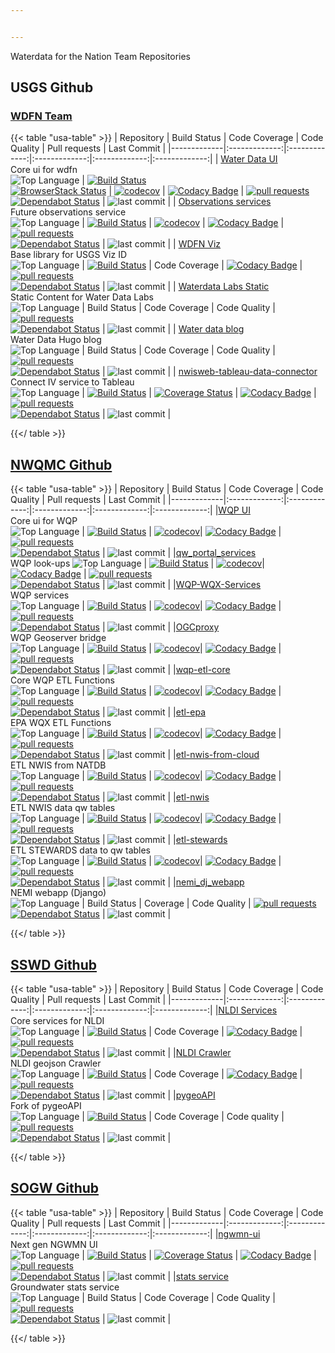 ```yaml
---


---
```


Waterdata for the Nation Team Repositories

## USGS Github

### [WDFN Team](https://github.com/orgs/usgs/teams/wdfn/repositories)

{{< table "usa-table" >}}
| Repository    | Build Status  | Code Coverage  | Code Quality | Pull requests | Last Commit |
|-------------|:-------------:|:-------------:|:-------------:|:-------------:|:-------------:|
| [Water Data UI](https://github.com/usgs/waterdataui)<br>Core ui for wdfn <br>![Top Language](https://img.shields.io/github/languages/top/usgs/waterdataui.svg) | [![Build Status](https://travis-ci.org/usgs/waterdataui.svg?branch=master)](https://travis-ci.org/usgs/waterdataui) <br> [![BrowserStack Status](https://www.browserstack.com/automate/badge.svg?badge_key=bU1RYk13cEdnTUdmQkd0bzhyODFKNXVIbFdTa216WjdkYkM5UGVlaWNNYz0tLWtnR1ZwZC8rM0diajZXbXVTd1dlRmc9PQ==--0da980361af7531683a3e7245b74bd8bbb7875bc)](https://www.browserstack.com/automate/public-build/bU1RYk13cEdnTUdmQkd0bzhyODFKNXVIbFdTa216WjdkYkM5UGVlaWNNYz0tLWtnR1ZwZC8rM0diajZXbXVTd1dlRmc9PQ==--0da980361af7531683a3e7245b74bd8bbb7875bc) | [![codecov](https://codecov.io/gh/usgs/waterdataui/branch/master/graph/badge.svg)](https://codecov.io/gh/usgs/waterdataui) | [![Codacy Badge](https://api.codacy.com/project/badge/Grade/05497ebda0d2450bb11eba0e436f4360)](https://www.codacy.com/app/ayan/waterdataui?utm_source=github.com&amp;utm_medium=referral&amp;utm_content=usgs/waterdataui&amp;utm_campaign=Badge_Grade) | [![pull requests](https://img.shields.io/github/issues-pr/usgs/waterdataui.svg)](https://github.com/usgs/waterdataui/pulls) <br> [![Dependabot Status](https://api.dependabot.com/badges/status?host=github&repo=usgs/waterdataui)](https://dependabot.com) | ![last commit](https://img.shields.io/github/last-commit/usgs/waterdataui.svg) |
| [Observations services](https://github.com/usgs/time-series-services)<br>Future observations service <br> ![Top Language](https://img.shields.io/github/languages/top/usgs/time-series-services.svg) | [![Build Status](https://travis-ci.com/usgs/time-series-services.svg?branch=master)](https://travis-ci.com/usgs/time-series-services)  | [![codecov](https://codecov.io/gh/usgs/time-series-services/branch/master/graph/badge.svg)](https://codecov.io/gh/usgs/time-series-services)  | [![Codacy Badge](https://api.codacy.com/project/badge/Grade/1b57ae37d61a48078ee9b7b64204b463)](https://www.codacy.com/manual/usgs_wma_dev/time-series-services?utm_source=github.com&amp;utm_medium=referral&amp;utm_content=usgs/time-series-services&amp;utm_campaign=Badge_Grade) | [![pull requests](https://img.shields.io/github/issues-pr/usgs/time-series-services.svg)](https://github.com/usgs/time-series-services/pulls) <br> [![Dependabot Status](https://api.dependabot.com/badges/status?host=github&repo=usgs/time-series-services)](https://dependabot.com)   | ![last commit](https://img.shields.io/github/last-commit/usgs/time-series-services.svg) |
| [WDFN Viz](https://github.com/usgs/wdfn-viz)<br>Base library for USGS Viz ID<br>![Top Language](https://img.shields.io/github/languages/top/usgs/wdfn-viz.svg)  | [![Build Status](https://travis-ci.org/usgs/wdfn-viz.svg?branch=master)](https://travis-ci.org/usgs/wdfn-viz)  | Code Coverage  | [![Codacy Badge](https://api.codacy.com/project/badge/Grade/6faaca8b97f34929b141c4444d919e4e)](https://www.codacy.com/app/usgs_wma_dev/wdfn-viz?utm_source=github.com&amp;utm_medium=referral&amp;utm_content=usgs/wdfn-viz&amp;utm_campaign=Badge_Grade) | [![pull requests](https://img.shields.io/github/issues-pr/usgs/wdfn-viz.svg)](https://github.com/usgs/wdfn-viz/pulls) <br> [![Dependabot Status](https://api.dependabot.com/badges/status?host=github&repo=usgs/wdfn-viz)](https://dependabot.com)  | ![last commit](https://img.shields.io/github/last-commit/usgs/wdfn-viz.svg) |
| [Waterdata Labs Static](https://github.com/usgs/waterdata_labs)<br> Static Content for Water Data Labs<br>![Top Language](https://img.shields.io/github/languages/top/usgs/waterdata_labs.svg) | Build Status  | Code Coverage  | Code Quality | [![pull requests](https://img.shields.io/github/issues-pr/usgs/waterdata_labs.svg)](https://github.com/usgs/waterdata_labs/pulls) <br> [![Dependabot Status](https://api.dependabot.com/badges/status?host=github&repo=usgs/waterdata_labs)](https://dependabot.com) | ![last commit](https://img.shields.io/github/last-commit/usgs/waterdata_labs.svg) |
| [Water data blog](https://github.com/usgs/wdfn-blog)<br>Water Data Hugo blog<br>![Top Language](https://img.shields.io/github/languages/top/usgs/waterdataui.svg) | Build Status  | Code Coverage  | Code Quality | [![pull requests](https://img.shields.io/github/issues-pr/usgs/wdfn-blog.svg)](https://github.com/usgs/wdfn-blog/pulls) <br> [![Dependabot Status](https://api.dependabot.com/badges/status?host=github&repo=usgs/wdfn-blog)](https://dependabot.com)  | ![last commit](https://img.shields.io/github/last-commit/usgs/wdfn-blog.svg) |
| [nwisweb-tableau-data-connector](https://github.com/usgs/nwisweb-tableau-data-connector)<br>Connect IV service to Tableau<br>![Top Language](https://img.shields.io/github/languages/top/usgs/nwisweb-tableau-data-connector.svg) | [![Build Status](https://travis-ci.org/usgs/nwisweb-tableau-data-connector.svg?branch=master)](https://travis-ci.org/usgs/nwisweb-tableau-data-connector)  | [![Coverage Status](https://coveralls.io/repos/github/usgs/nwisweb-tableau-data-connector/badge.svg?branch=master)](https://coveralls.io/github/usgs/nwisweb-tableau-data-connector?branch=master)  | [![Codacy Badge](https://api.codacy.com/project/badge/Grade/69b4de1c8467444ab8e956083f904a72)](https://www.codacy.com/app/rsreenivasam-usgs/nwisweb-tableau-data-connector?utm_source=github.com&amp;utm_medium=referral&amp;utm_content=usgs/nwisweb-tableau-data-connector&amp;utm_campaign=Badge_Grade) | [![pull requests](https://img.shields.io/github/issues-pr/usgs/nwisweb-tableau-data-connector.svg)](https://github.com/usgs/nwisweb-tableau-data-connector/pulls) <br> [![Dependabot Status](https://api.dependabot.com/badges/status?host=github&repo=usgs/nwisweb-tableau-data-connector)](https://dependabot.com)  | ![last commit](https://img.shields.io/github/last-commit/usgs/nwisweb-tableau-data-connector.svg) |

{{</ table >}}

## [NWQMC Github](https://github.com/NWQMC)

{{< table "usa-table" >}}
| Repository    | Build Status  | Code Coverage  | Code Quality | Pull requests | Last Commit |
|-------------|:-------------:|:-------------:|:-------------:|:-------------:|:-------------:|
|[WQP UI](https://github.com/NWQMC/WQP_UI) <br> Core ui for WQP <br> ![Top Language](https://img.shields.io/github/languages/top/nwqmc/WQP_UI.svg) | [![Build Status](https://travis-ci.org/NWQMC/WQP_UI.svg?branch=master)](https://travis-ci.org/NWQMC/WQP_UI) | [![codecov](https://codecov.io/gh/NWQMC/WQP_UI/branch/master/graph/badge.svg)](https://codecov.io/gh/NWQMC)| [![Codacy Badge](https://api.codacy.com/project/badge/Grade/b4640bae0bcc4a279222f9c422da9ac5)](https://app.codacy.com/app/usgs_wma_dev/WQP_UI?utm_source=github.com&utm_medium=referral&utm_content=NWQMC/WQP_UI&utm_campaign=badger) | [![pull requests](https://img.shields.io/github/issues-pr/nwqmc/WQP_UI.svg)](https://github.com/nwqmc/WQP_UI/pulls) <br> [![Dependabot Status](https://api.dependabot.com/badges/status?host=github&repo=NWQMC/WQP_UI)](https://dependabot.com) | ![last commit](https://img.shields.io/github/last-commit/nwqmc/WQP_UI.svg) |
|[qw_portal_services](https://github.com/NWQMC/qw_portal_services) <br> WQP look-ups ![Top Language](https://img.shields.io/github/languages/top/NWQMC/qw_portal_services.svg) | [![Build Status](https://travis-ci.org/NWQMC/qw_portal_services.svg?branch=master)](https://travis-ci.org/NWQMC/qw_portal_services) | [![codecov](https://codecov.io/gh/NWQMC/qw_portal_services/branch/master/graph/badge.svg)](https://codecov.io/gh/NWQMC)| [![Codacy Badge](https://api.codacy.com/project/badge/Grade/34585f7c07cf4a39a7c691ec31c78820)](https://www.codacy.com/manual/usgs_wma_dev/qw_portal_services?utm_source=github.com&amp;utm_medium=referral&amp;utm_content=NWQMC/qw_portal_services&amp;utm_campaign=Badge_Grade) | [![pull requests](https://img.shields.io/github/issues-pr/NWQMC/qw_portal_services.svg)](https://github.com/nwqmc/WQP_UI/pulls) <br> [![Dependabot Status](https://api.dependabot.com/badges/status?host=github&repo=NWQMC/qw_portal_services)](https://dependabot.com) | ![last commit](https://img.shields.io/github/last-commit/NWQMC/qw_portal_services.svg) |
|[WQP-WQX-Services](https://github.com/NWQMC/WQP-WQX-Services) <br> WQP services <br> ![Top Language](https://img.shields.io/github/languages/top/NWQMC/WQP-WQX-Services.svg) | [![Build Status](https://travis-ci.org/NWQMC/WQP-WQX-Services.svg?branch=master)](https://travis-ci.org/NWQMC/WQP-WQX-Services) | [![codecov](https://codecov.io/gh/NWQMC/WQP-WQX-Services/branch/master/graph/badge.svg)](https://codecov.io/gh/NWQMC)| [![Codacy Badge](https://api.codacy.com/project/badge/Grade/cacec87c86f341959d2da7f17b59c310)](https://app.codacy.com/app/usgs_wma_dev/WQP-WQX-Services?utm_source=github.com&utm_medium=referral&utm_content=NWQMC/WQP-WQX-Services&utm_campaign=Badge_Grade_Settings) | [![pull requests](https://img.shields.io/github/issues-pr/NWQMC/WQP-WQX-Services.svg)](https://github.com/NWQMC/WQP-WQX-Services/pulls) <br> [![Dependabot Status](https://api.dependabot.com/badges/status?host=github&repo=NWQMC/WQP-WQX-Services)](https://dependabot.com) | ![last commit](https://img.shields.io/github/last-commit/NWQMC/WQP-WQX-Services.svg) |
|[OGCproxy](https://github.com/NWQMC/ogcproxy) <br> WQP Geoserver bridge <br> ![Top Language](https://img.shields.io/github/languages/top/NWQMC/ogcproxy.svg) | [![Build Status](https://travis-ci.org/NWQMC/ogcproxy.svg?branch=master)](https://travis-ci.org/NWQMC/ogcproxy) | [![codecov](https://codecov.io/gh/NWQMC/ogcproxy/branch/master/graph/badge.svg)](https://codecov.io/gh/NWQMC)| [![Codacy Badge](https://api.codacy.com/project/badge/Grade/1d214ec705a841aaa9a2046d4f4b0815)](https://www.codacy.com/app/usgs_wma_dev/ogcproxy?utm_source=github.com&amp;utm_medium=referral&amp;utm_content=NWQMC/ogcproxy&amp;utm_campaign=Badge_Grade) | [![pull requests](https://img.shields.io/github/issues-pr/NWQMC/ogcproxy.svg)](https://github.com/NWQMC/ogcproxy/pulls) <br> [![Dependabot Status](https://api.dependabot.com/badges/status?host=github&repo=NWQMC/ogcproxy)](https://dependabot.com) | ![last commit](https://img.shields.io/github/last-commit/NWQMC/ogcproxy.svg) |
|[wqp-etl-core](https://github.com/NWQMC/wqp-etl-core) <br>Core WQP ETL Functions <br> ![Top Language](https://img.shields.io/github/languages/top/NWQMC/wqp-etl-core.svg) | [![Build Status](https://travis-ci.org/NWQMC/wqp-etl-core.svg?branch=master)](https://travis-ci.org/NWQMC/wqp-etl-core) | [![codecov](https://codecov.io/gh/NWQMC/wqp-etl-core/branch/master/graph/badge.svg)](https://codecov.io/gh/NWQMC)| [![Codacy Badge](https://api.codacy.com/project/badge/Grade/970e9b1661e34fe2917af21d121ca58e)](https://app.codacy.com/app/usgs_wma_dev/wqp-etl-core?utm_source=github.com&utm_medium=referral&utm_content=NWQMC/wqp-etl-core&utm_campaign=Badge_Grade_Dashboard) | [![pull requests](https://img.shields.io/github/issues-pr/NWQMC/wqp-etl-core.svg)](https://github.com/NWQMC/wqp-etl-core/pulls) <br> [![Dependabot Status](https://api.dependabot.com/badges/status?host=github&repo=NWQMC/wqp-etl-core)](https://dependabot.com) | ![last commit](https://img.shields.io/github/last-commit/NWQMC/wqp-etl-core.svg) |
|[etl-epa](https://github.com/NWQMC/etl-epa) <br>EPA WQX ETL Functions <br> ![Top Language](https://img.shields.io/github/languages/top/NWQMC/etl-epa.svg) | [![Build Status](https://travis-ci.org/NWQMC/etl-epa.svg?branch=postgres)](https://travis-ci.org/NWQMC/etl-epa) | [![codecov](https://codecov.io/gh/NWQMC/etl-epa/branch/postgres/graph/badge.svg)](https://codecov.io/gh/NWQMC)| [![Codacy Badge](https://api.codacy.com/project/badge/Grade/70a8902cbf5c4b2ebf622fa0a42df585)](https://app.codacy.com/app/usgs_wma_dev/etl-epa?utm_source=github.com&utm_medium=referral&utm_content=NWQMC/etl-epa&utm_campaign=Badge_Grade_Dashboard) | [![pull requests](https://img.shields.io/github/issues-pr/NWQMC/etl-epa.svg)](https://github.com/NWQMC/etl-epa/pulls) <br> [![Dependabot Status](https://api.dependabot.com/badges/status?host=github&repo=NWQMC/etl-epa)](https://dependabot.com) | ![last commit](https://img.shields.io/github/last-commit/NWQMC/etl-epa.svg) |
|[etl-nwis-from-cloud](https://github.com/NWQMC/etl-nwis-from-cloud) <br>ETL NWIS from NATDB <br> ![Top Language](https://img.shields.io/github/languages/top/NWQMC/etl-nwis-from-cloud.svg) | [![Build Status](https://travis-ci.org/NWQMC/etl-nwis-from-cloud.svg?branch=master)](https://travis-ci.org/NWQMC/etl-nwis-from-cloud) | [![codecov](https://codecov.io/gh/NWQMC/etl-nwis-from-cloud/branch/master/graph/badge.svg)](https://codecov.io/gh/NWQMC)| [![Codacy Badge](https://api.codacy.com/project/badge/Grade/a2f49e368a69454a92a326b3e649f18e)](https://www.codacy.com/app/usgs_wma_dev/etl-nwis-from-cloud?utm_source=github.com&amp;utm_medium=referral&amp;utm_content=NWQMC/etl-nwis-from-cloud&amp;utm_campaign=Badge_Grade) | [![pull requests](https://img.shields.io/github/issues-pr/NWQMC/etl-nwis-from-cloud.svg)](https://github.com/NWQMC/etl-nwis-from-cloud/pulls) <br> [![Dependabot Status](https://api.dependabot.com/badges/status?host=github&repo=NWQMC/etl-nwis-from-cloud)](https://dependabot.com) | ![last commit](https://img.shields.io/github/last-commit/NWQMC/etl-nwis-from-cloud.svg) |
|[etl-nwis](https://github.com/NWQMC/etl-nwis) <br>ETL NWIS data qw tables<br> ![Top Language](https://img.shields.io/github/languages/top/NWQMC/etl-nwis.svg) | [![Build Status](https://travis-ci.org/NWQMC/etl-nwis.svg?branch=master)](https://travis-ci.org/NWQMC/etl-nwis) | [![codecov](https://codecov.io/gh/NWQMC/etl-nwis/branch/master/graph/badge.svg)](https://codecov.io/gh/NWQMC)| [![Codacy Badge](https://api.codacy.com/project/badge/Grade/9cfcbdbc3cb64ca5bc2f2b90da8f63d7)](https://www.codacy.com/app/usgs_wma_dev/etl-nwis?utm_source=github.com&amp;utm_medium=referral&amp;utm_content=NWQMC/etl-nwis&amp;utm_campaign=Badge_Grade) | [![pull requests](https://img.shields.io/github/issues-pr/NWQMC/etl-nwis.svg)](https://github.com/NWQMC/etl-nwis/pulls) <br> [![Dependabot Status](https://api.dependabot.com/badges/status?host=github&repo=NWQMC/etl-nwis)](https://dependabot.com) | ![last commit](https://img.shields.io/github/last-commit/NWQMC/etl-nwis.svg) |
|[etl-stewards](https://github.com/NWQMC/etl-stewards) <br>ETL STEWARDS data to qw tables<br> ![Top Language](https://img.shields.io/github/languages/top/NWQMC/etl-stewards.svg) | [![Build Status](https://travis-ci.org/NWQMC/etl-stewards.svg?branch=master)](https://travis-ci.org/NWQMC/etl-stewards) | [![codecov](https://codecov.io/gh/NWQMC/etl-stewards/branch/master/graph/badge.svg)](https://codecov.io/gh/NWQMC)| [![Codacy Badge](https://api.codacy.com/project/badge/Grade/92fd891cf75846cda0a5a817e2d7ebc7)](https://app.codacy.com/app/usgs_wma_dev/etl-stewards?utm_source=github.com&utm_medium=referral&utm_content=NWQMC/etl-stewards&utm_campaign=Badge_Grade_Settings) | [![pull requests](https://img.shields.io/github/issues-pr/NWQMC/etl-stewards.svg)](https://github.com/NWQMC/etl-stewards/pulls) <br> [![Dependabot Status](https://api.dependabot.com/badges/status?host=github&repo=NWQMC/etl-stewards)](https://dependabot.com) | ![last commit](https://img.shields.io/github/last-commit/NWQMC/etl-stewards.svg) |
|[nemi_dj_webapp](https://github.com/NWQMC/nemi_dj_webapp) <br>NEMI webapp (Django)<br> ![Top Language](https://img.shields.io/github/languages/top/NWQMC/nemi_dj_webapp.svg) | Build Status | Coverage | Code Quality | [![pull requests](https://img.shields.io/github/issues-pr/NWQMC/nemi_dj_webapp.svg)](https://github.com/NWQMC/nemi_dj_webapp/pulls) <br> [![Dependabot Status](https://api.dependabot.com/badges/status?host=github&repo=NWQMC/nemi_dj_webapp)](https://dependabot.com) | ![last commit](https://img.shields.io/github/last-commit/NWQMC/nemi_dj_webapp.svg) |


{{</ table >}}

## [SSWD Github](https://github.com/ACWI-SSWD)


{{< table "usa-table" >}}
| Repository    | Build Status  | Code Coverage  | Code Quality | Pull requests | Last Commit |
|-------------|:-------------:|:-------------:|:-------------:|:-------------:|:-------------:|
|[NLDI Services](https://github.com/ACWI-SSWD/nldi-services) <br> Core services for NLDI <br> ![Top Language](https://img.shields.io/github/languages/top/ACWI-SSWD/nldi-services) | [![Build Status](https://travis-ci.org/ACWI-SSWD/nldi-services.svg?branch=master)](https://travis-ci.org/ACWI-SSWD/nldi-services) | Code Coverage | [![Codacy Badge](https://api.codacy.com/project/badge/Grade/f0153ed6b07340bda3c04d6f05df6e8c)](https://app.codacy.com/app/usgs_wma_dev/nldi-services?utm_source=github.com&utm_medium=referral&utm_content=ACWI-SSWD/nldi-services&utm_campaign=Badge_Grade_Settings) | [![pull requests](https://img.shields.io/github/issues-pr/ACWI-SSWD/nldi-services.svg)](https://github.com/ACWI-SSWD/nldi-services/pulls) <br> [![Dependabot Status](https://api.dependabot.com/badges/status?host=github&repo=ACWI-SSWD/nldi-services)](https://dependabot.com) | ![last commit](https://img.shields.io/github/last-commit/ACWI-SSWD/nldi-services.svg) |
|[NLDI Crawler](https://github.com/ACWI-SSWD/nldi-crawler) <br> NLDI geojson Crawler<br> ![Top Language](https://img.shields.io/github/languages/top/ACWI-SSWD/nldi-crawler) | [![Build Status](https://travis-ci.org/ACWI-SSWD/nldi-crawler.svg?branch=master)](https://travis-ci.org/ACWI-SSWD/nldi-crawler) | Code Coverage | [![Codacy Badge](https://api.codacy.com/project/badge/Grade/3c8a9f8eef79461e86d37036830a2b49)](https://app.codacy.com/app/usgs_wma_dev/nldi-crawler?utm_source=github.com&utm_medium=referral&utm_content=ACWI-SSWD/nldi-crawler&utm_campaign=Badge_Grade_Settings) | [![pull requests](https://img.shields.io/github/issues-pr/ACWI-SSWD/nldi-crawler.svg)](https://github.com/ACWI-SSWD/nldi-crawler/pulls) <br> [![Dependabot Status](https://api.dependabot.com/badges/status?host=github&repo=ACWI-SSWD/nldi-crawler)](https://dependabot.com) | ![last commit](https://img.shields.io/github/last-commit/ACWI-SSWD/nldi-crawler.svg) |
|[pygeoAPI](https://github.com/ACWI-SSWD/pygeoapi) <br> Fork of pygeoAPI<br> ![Top Language](https://img.shields.io/github/languages/top/ACWI-SSWD/pygeoapi) | [![Build Status](https://travis-ci.org/ACWI-SSWD/pygeoapi.svg?branch=master)](https://travis-ci.org/ACWI-SSWD/pygeoapi) | Code Coverage | Code quality | [![pull requests](https://img.shields.io/github/issues-pr/ACWI-SSWD/pygeoapi.svg)](https://github.com/ACWI-SSWD/pygeoapi/pulls) <br> [![Dependabot Status](https://api.dependabot.com/badges/status?host=github&repo=ACWI-SSWD/pygeoapi)](https://dependabot.com) | ![last commit](https://img.shields.io/github/last-commit/ACWI-SSWD/pygeoapi.svg) |

{{</ table >}}


## [SOGW Github](https://github.com/ACWI-SOGW)


{{< table "usa-table" >}}
| Repository    | Build Status  | Code Coverage  | Code Quality | Pull requests | Last Commit |
|-------------|:-------------:|:-------------:|:-------------:|:-------------:|:-------------:|
|[ngwmn-ui](https://github.com/ACWI-SOGW/ngwmn-ui) <br> Next gen NGWMN UI  <br> ![Top Language](https://img.shields.io/github/languages/top/ACWI-SOGW/ngwmn-ui) | [![Build Status](https://travis-ci.org/ACWI-SOGW/ngwmn-ui.svg?branch=master)](https://travis-ci.org/ACWI-SOGW/ngwmn-ui) | [![Coverage Status](https://coveralls.io/repos/github/ACWI-SOGW/ngwmn-ui/badge.svg?branch=master)](https://coveralls.io/github/ACWI-SOGW/ngwmn-ui?branch=master) | [![Codacy Badge](https://api.codacy.com/project/badge/Grade/61e570071f1f4226bcaa6bd20347f5c6)](https://www.codacy.com/app/usgs_wma_dev/ngwmn-ui?utm_source=github.com&amp;utm_medium=referral&amp;utm_content=ACWI-SOGW/ngwmn-ui&amp;utm_campaign=Badge_Grade) | [![pull requests](https://img.shields.io/github/issues-pr/ACWI-SOGW/ngwmn-ui.svg)](https://github.com/ACWI-SOGW/ngwmn-ui/pulls) <br> [![Dependabot Status](https://api.dependabot.com/badges/status?host=github&repo=ACWI-SOGW/ngwmn-ui)](https://dependabot.com) | ![last commit](https://img.shields.io/github/last-commit/ACWI-SOGW/ngwmn-ui.svg) |
|[stats service](https://github.com/ACWI-SOGW/statistics) <br> Groundwater stats service<br> ![Top Language](https://img.shields.io/github/languages/top/ACWI-SOGW/statistics) | Build Status | Code Coverage | Code Quality | [![pull requests](https://img.shields.io/github/issues-pr/ACWI-SOGW/statistics.svg)](https://github.com/ACWI-SOGW/statistics/pulls) <br> [![Dependabot Status](https://api.dependabot.com/badges/status?host=github&repo=ACWI-SOGW/statistics)](https://dependabot.com) | ![last commit](https://img.shields.io/github/last-commit/ACWI-SOGW/statistics.svg) |

{{</ table >}}